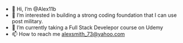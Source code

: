 - 👋 Hi, I’m @Alex11b
- 👀 I’m interested in building a strong coding foundation that I can use post military.
- 🌱 I’m currently taking a Full Stack Develepor course on Udemy
- 📫 How to reach me alexsmith_73@yahoo.com

<!---
Alex11b/Alex11b is a ✨ special ✨ repository because its `README.md` (this file) appears on your GitHub profile.
You can click the Preview link to take a look at your changes.
--->
